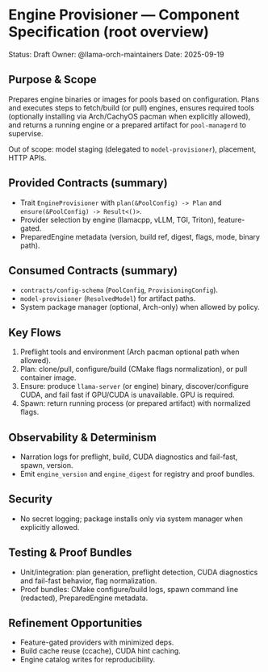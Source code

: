# Engine Provisioner — Component Specification (root overview)

Status: Draft
Owner: @llama-orch-maintainers
Date: 2025-09-19

## Purpose & Scope

Prepares engine binaries or images for pools based on configuration. Plans and executes steps to fetch/build (or pull) engines, ensures required tools (optionally installing via Arch/CachyOS pacman when explicitly allowed), and returns a running engine or a prepared artifact for `pool-managerd` to supervise.

Out of scope: model staging (delegated to `model-provisioner`), placement, HTTP APIs.

## Provided Contracts (summary)

- Trait `EngineProvisioner` with `plan(&PoolConfig) -> Plan` and `ensure(&PoolConfig) -> Result<()>`.
- Provider selection by engine (llamacpp, vLLM, TGI, Triton), feature-gated.
- PreparedEngine metadata (version, build ref, digest, flags, mode, binary path).

## Consumed Contracts (summary)

- `contracts/config-schema` (`PoolConfig`, `ProvisioningConfig`).
- `model-provisioner` (`ResolvedModel`) for artifact paths.
- System package manager (optional, Arch-only) when allowed by policy.

## Key Flows

1) Preflight tools and environment (Arch pacman optional path when allowed).
2) Plan: clone/pull, configure/build (CMake flags normalization), or pull container image.
3) Ensure: produce `llama-server` (or engine) binary, discover/configure CUDA, and fail fast if GPU/CUDA is unavailable. GPU is required.
4) Spawn: return running process (or prepared artifact) with normalized flags.

## Observability & Determinism

- Narration logs for preflight, build, CUDA diagnostics and fail-fast, spawn, version.
- Emit `engine_version` and `engine_digest` for registry and proof bundles.

## Security

- No secret logging; package installs only via system manager when explicitly allowed.

## Testing & Proof Bundles

- Unit/integration: plan generation, preflight detection, CUDA diagnostics and fail-fast behavior, flag normalization.
- Proof bundles: CMake configure/build logs, spawn command line (redacted), PreparedEngine metadata.

## Refinement Opportunities

- Feature-gated providers with minimized deps.
- Build cache reuse (ccache), CUDA hint caching.
- Engine catalog writes for reproducibility.
